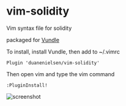 # vim-solidity
Vim syntax file for solidity

packaged for [Vundle](https://github.com/VundleVim/Vundle.vim)

To install, install Vundle, then add to ~/.vimrc

```
Plugin 'duanenielsen/vim-solidity'
```

Then open vim and type the vim command 

```
:PluginInstall!
```

![screenshot](https://cloud.githubusercontent.com/assets/11070508/15005858/9b0c4b72-117e-11e6-83da-843a093e2d83.png)
